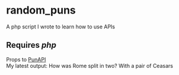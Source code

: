 # random_puns
A php script I wrote to learn how to use APIs

<h2><b>Requires <i>php</i></b></h2>

Props to <a href="https://www.punapi.rest/" target="_blank">PunAPI</a>
<br/>
My latest output: How was Rome split in two? With a pair of Ceasars

